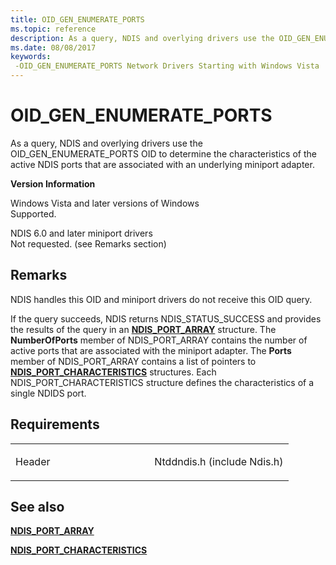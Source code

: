 ```yaml
---
title: OID_GEN_ENUMERATE_PORTS
ms.topic: reference
description: As a query, NDIS and overlying drivers use the OID_GEN_ENUMERATE_PORTS OID to determine the characteristics of the active NDIS ports that are associated with an underlying miniport adapter.
ms.date: 08/08/2017
keywords: 
 -OID_GEN_ENUMERATE_PORTS Network Drivers Starting with Windows Vista
---
```


# OID\_GEN\_ENUMERATE\_PORTS


As a query, NDIS and overlying drivers use the OID\_GEN\_ENUMERATE\_PORTS OID to determine the characteristics of the active NDIS ports that are associated with an underlying miniport adapter.

**Version Information**

<a href="" id="windows-vista-and-later-versions-of-windows"></a>Windows Vista and later versions of Windows  
Supported.

<a href="" id="ndis-6-0-and-later-miniport-drivers"></a>NDIS 6.0 and later miniport drivers  
Not requested. (see Remarks section)

## Remarks

NDIS handles this OID and miniport drivers do not receive this OID query.

If the query succeeds, NDIS returns NDIS\_STATUS\_SUCCESS and provides the results of the query in an [**NDIS\_PORT\_ARRAY**](/windows-hardware/drivers/ddi/ntddndis/ns-ntddndis-_ndis_port_array) structure. The **NumberOfPorts** member of NDIS\_PORT\_ARRAY contains the number of active ports that are associated with the miniport adapter. The **Ports** member of NDIS\_PORT\_ARRAY contains a list of pointers to [**NDIS\_PORT\_CHARACTERISTICS**](/windows-hardware/drivers/ddi/ntddndis/ns-ntddndis-_ndis_port_characteristics) structures. Each NDIS\_PORT\_CHARACTERISTICS structure defines the characteristics of a single NDIDS port.

## Requirements

<table>
<colgroup>
<col width="50%" />
<col width="50%" />
</colgroup>
<tbody>
<tr class="odd">
<td><p>Header</p></td>
<td>Ntddndis.h (include Ndis.h)</td>
</tr>
</tbody>
</table>

## See also


[**NDIS\_PORT\_ARRAY**](/windows-hardware/drivers/ddi/ntddndis/ns-ntddndis-_ndis_port_array)

[**NDIS\_PORT\_CHARACTERISTICS**](/windows-hardware/drivers/ddi/ntddndis/ns-ntddndis-_ndis_port_characteristics)

 


